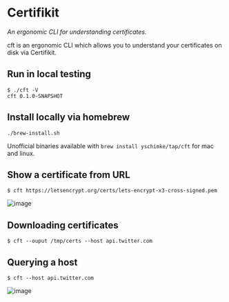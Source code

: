 Certifikit
==========

_An ergonomic CLI for understanding certificates._

cft is an ergonomic CLI which allows you to understand your certificates
on disk via Certifikit.

## Run in local testing

```
$ ./cft -V
cft 0.1.0-SNAPSHOT
```

## Install locally via homebrew

```
./brew-install.sh
```

Unofficial binaries available with `brew install yschimke/tap/cft` for mac and linux.

## Show a certificate from URL

```
$ cft https://letsencrypt.org/certs/lets-encrypt-x3-cross-signed.pem  
```

![image](https://user-images.githubusercontent.com/231923/100985934-744a3280-3544-11eb-9e95-e8a38e5a0df0.png)

## Downloading certificates

```
$ cft --ouput /tmp/certs --host api.twitter.com
```

## Querying a host

```
$ cft --host api.twitter.com
```

![image](https://user-images.githubusercontent.com/231923/100985491-f4bc6380-3543-11eb-8664-b101ee26eb54.png)
